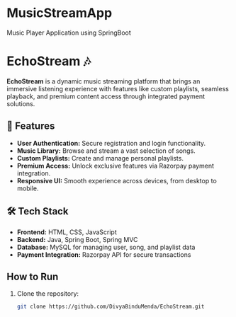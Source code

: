 
# MusicStreamApp

Music Player Application using SpringBoot

# EchoStream 🎶

**EchoStream** is a dynamic music streaming platform that brings an immersive listening experience with features like custom playlists, seamless playback, and premium content access through integrated payment solutions.

## 🚀 Features

- **User Authentication:** Secure registration and login functionality.
- **Music Library:** Browse and stream a vast selection of songs.
- **Custom Playlists:** Create and manage personal playlists.
- **Premium Access:** Unlock exclusive features via Razorpay payment integration.
- **Responsive UI:** Smooth experience across devices, from desktop to mobile.

## 🛠️ Tech Stack

- **Frontend:** HTML, CSS, JavaScript
- **Backend:** Java, Spring Boot, Spring MVC
- **Database:** MySQL for managing user, song, and playlist data
- **Payment Integration:** Razorpay API for secure transactions

## How to Run

1. Clone the repository:
   ```bash
   git clone https://github.com/DivyaBinduMenda/EchoStream.git
